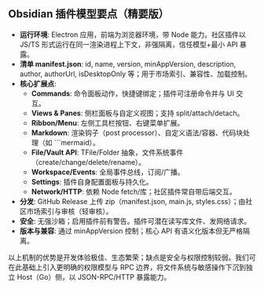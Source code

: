 ## Obsidian 插件模型要点（精要版）

- **运行环境**: Electron 应用，前端为浏览器环境，带 Node 能力。社区插件以 JS/TS 形式运行在同一渲染进程上下文，非强隔离，信任模型+最小 API 暴露。
- **清单 manifest.json**: id, name, version, minAppVersion, description, author, authorUrl, isDesktopOnly 等；用于市场索引、兼容性、加载控制。
- **核心扩展点**:
  - **Commands**: 命令面板动作，快捷键绑定；插件可注册命令并与 UI 交互。
  - **Views & Panes**: 侧栏面板与自定义视图；支持 split/attach/detach。
  - **Ribbon/Menu**: 左侧工具栏按钮、右键菜单扩展。
  - **Markdown**: 渲染钩子（post processor）、自定义语法/容器、代码块处理（如 ```mermaid）。
  - **File/Vault API**: TFile/Folder 抽象，文件系统事件（create/change/delete/rename）。
  - **Workspace/Events**: 全局事件总线，订阅/广播。
  - **Settings**: 插件自身配置面板与持久化。
  - **Network/HTTP**: 依赖 Node fetch/库；社区插件常自带后端交互。
- **分发**: GitHub Release 上传 zip（manifest.json, main.js, styles.css）；由社区市场索引与审核（轻审核）。
- **安全**: 无强沙箱；启用插件前有警告。插件可潜在读写库文件、发网络请求。
- **版本与兼容**: 通过 minAppVersion 控制；核心 API 有语义化版本但无严格隔离。

以上机制的优势是开发体验极佳、生态繁荣；缺点是安全与权限控制较弱。我们可在此基础上引入更明确的权限模型与 RPC 边界，将文件系统与敏感操作下沉到独立 Host（Go）侧，以 JSON-RPC/HTTP 暴露能力。

